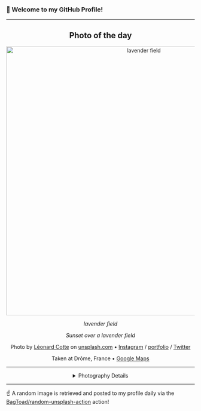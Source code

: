 ### 👋 Welcome to my GitHub Profile!

----
<div align="center">

## Photo of the day
  
  <a href="https://unsplash.com/photos/lavender-field-c1Jp-fo53U8"><img width="720" src="https://images.unsplash.com/photo-1499002238440-d264edd596ec?crop=entropy&cs=tinysrgb&fit=max&fm=jpg&ixid=M3w1OTQ0OTd8MHwxfHJhbmRvbXx8fHx8fHx8fDE3NDI3OTY2MjB8&ixlib=rb-4.0.3&q=80&w=1080" alt="lavender field"></a>
  
  <em>lavender field</em>
  
  <em>Sunset over a lavender field</em>

  Photo by [Léonard Cotte](https://ettocl.com) on [unsplash.com](https://unsplash.com/) • [Instagram](https://instagram.com/EttocL) / [portfolio](https://ettocl.com) / [Twitter](https://twitter.com/EttocL)
  
  Taken at Drôme, France • [Google Maps](https://www.google.com/maps/search/?api=1&query=44.5298650604467,4.82497987792965)
  
  ---
  
<details>
<summary>Photography Details</summary>
  
| Parameter     | Value |
| ------------- | ----- |
| Camera Model  | NIKON D5300 |
| Exposure Time | 1/250 |
| Aperture      | 8 |
| Focal Length  | 25.0 |
| ISO           | 100 |
| Location      | Drôme, France (France) |
| Coordinates   | Latitude 44.5298650604467, Longitude 4.82497987792965 |

</details>

</div>

----

☝️ A random image is retrieved and posted to my profile daily via the [BagToad/random-unsplash-action](https://github.com/BagToad/random-unsplash-action) action!
